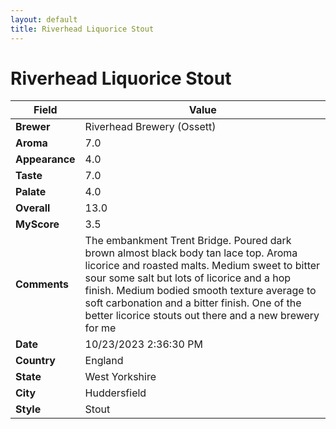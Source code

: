 ```yaml
---
layout: default
title: Riverhead Liquorice Stout
---
```


# Riverhead Liquorice Stout

| Field         | Value                                                                                                   |
|---------------|---------------------------------------------------------------------------------------------------------|
| **Brewer**    | Riverhead Brewery (Ossett)                                                                                        |
| **Aroma**     | 7.0                                                                                         |
| **Appearance**| 4.0                                                                                    |
| **Taste**     | 7.0                                                                                         |
| **Palate**    | 4.0                                                                                        |
| **Overall**   | 13.0                                                                                       |
| **MyScore**   | 3.5                                                                                       |
| **Comments**  | The embankment Trent Bridge. Poured dark brown almost black body tan lace top. Aroma licorice and roasted malts. Medium sweet to bitter sour some salt but lots of licorice and a hop finish. Medium bodied smooth texture average to soft carbonation and a bitter finish. One of the better licorice stouts out there and a new brewery for me                                                                                       |
| **Date**      | 10/23/2023 2:36:30 PM                                                                                          |
| **Country**   | England                                                                                       |
| **State**     | West Yorkshire                                                                                         |
| **City**      | Huddersfield                                                                                          |
| **Style**     | Stout                                                                                         |
